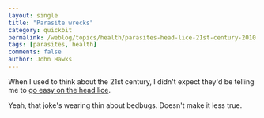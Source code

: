 ```yaml
---
layout: single
title: "Parasite wrecks"
category: quickbit
permalink: /weblog/topics/health/parasites-head-lice-21st-century-2010.html
tags: [parasites, health]
comments: false
author: John Hawks
---
```


When I used to think about the 21st century, I didn't expect they'd be telling me to <a href="http://www.nytimes.com/2010/09/21/health/21brody.html">go easy on the head lice</a>.

Yeah, that joke's wearing thin about bedbugs. Doesn't make it less true.


